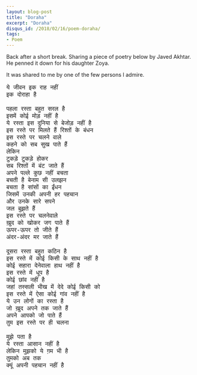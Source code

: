 ```yaml
---
layout: blog-post
title: "Doraha"
excerpt: "Doraha"
disqus_id: /2018/02/16/poem-doraha/
tags:
- Poem
---
```


Back after a short break. Sharing a piece of poetry below by Javed Akhtar. He penned it down for his daughter Zoya. 

It was shared to me by one of the few persons I admire.

<pre style="font-size:16px">
ये जीवन इक राह नहीं
इक दोराहा है

पहला रस्ता बहुत सरल है
इसमें कोई मोड़ नहीं है
ये रस्ता इस दुनिया से बेजोड़ नहीं है
इस रस्ते पर मिलते हैं रिश्तों के बंधन
इस रस्ते पर चलने वाले 
कहने को सब सुख पाते हैं
लेकिन
टुकड़े टुकड़े होकर 
सब रिश्तों में बंट जाते हैं
अपने पल्ले कुछ नहीं बचता
बचती है बेनाम सी उलझन
बचता है सांसों का ईंधन
जिसमें उनकी अपनी हर पहचान
और उनके सारे सपने
जल बुझते हैं
इस रस्ते पर चलनेवाले
ख़ुद को खोकर जग पाते हैं
ऊपर-ऊपर तो जीते हैं
अंदर-अंदर मर जाते हैं
 
दूसरा रस्ता बहुत कठिन है
इस रस्ते में कोई किसी के साथ नहीं है
कोई सहारा देनेवाला हाथ नहीं है
इस रस्ते में धूप है 
कोई छांव नहीं है
जहां तस्सली भीख में देदे कोई किसी को
इस रस्ते में ऐसा कोई गांव नहीं है
ये उन लोगों का रस्ता है
जो ख़ुद अपने तक जाते हैं
अपने आपको जो पाते हैं
तुम इस रस्ते पर ही चलना
 
मुझे पता है 
ये रस्ता आसान नहीं है
लेकिन मुझको ये ग़म भी है
तुमको अब तक 
क्यूं अपनी पहचान नहीं है
</pre>